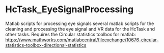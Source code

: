 # HcTask_EyeSignalProcessing
Matlab scripts for processing eye signals 
several matlab scripts for the cleaning and processing the eye signal and VR data for the HcTask and other tasks.
Requires the Circular statistics toolbox for matlab: https://www.mathworks.com/matlabcentral/fileexchange/10676-circular-statistics-toolbox-directional-statistics
